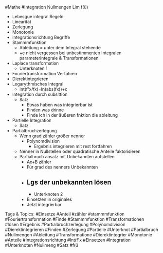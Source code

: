  #Mathe #Integration Nullmengen
 Lim f(ü)
  - Lebesgue integral
 Regeln
  - Linearität
  - Zerlegung
  - Monotonie
  - Integrationsrichtung
 Begriffe
  - Stammmfunktion
    - Ableitung = unter dem Integral stehende
    - +c nicht vergessen
  bei unbestimmenten Integralen
 parameterintegrale & Transformationen
  - Laplace transformation
    - Unterknoten 1
  - Fouriertransformation
 Verfahren
  - Dierektintegrieren
  - Logarythmisches Integral
    - Int(f'x/fx)=ln(abs(fx))+c
  - Integration durch subsittion
    - Satz
      - Etwas haben was integrierbar ist
      - Finden was drinne
      - Finde ich in der äußeren fnktion die ableitung 
  - Partielle Integration
    - Satz
  - Partialbruchzerlegung
    - Wenn grad zähler größer nenner
      - Polynomdivision
        - Ergebnis integrieren mit rest fortfahren
    - Nenner in Nullstellen oder quadratische Anteile faktorisieren
    - Partialbruch ansatz mit Unbekannten aufstellen
      - Ax+B zähler
      - Für grad des nenners Unbekannten
      - Lgs der unbekannten lösen
        - 
        - Unterknoten 2
      - Einsetzen in originales
      - Jetzt integrierbar

   Tags & Topics:
   #Einsetze
   #Anteil
   #zähler
   #stammmfunktion
   #Fouriertransformation
   #Finde
   #Stammmfunktion
   #Transformationen
   #lösen
   #Ergebnis
   #Partialbruchzerlegung
   #Polynomdivision
   #Dierektintegrieren
   #Finden
   #Zerlegung
   #Partielle
   #Unterknot
   #Partialbruch
   #Nullmengen
   #Ableitung
   #Transformatione
   #Dierektintegrier
   #Monotonie
   #Anteile
   #Integrationsrichtung
   #Int(f'x
   #Einsetzen
   #Integration
   #Unterknoten
   #Nullmeng
   #Satz
   #f(ü